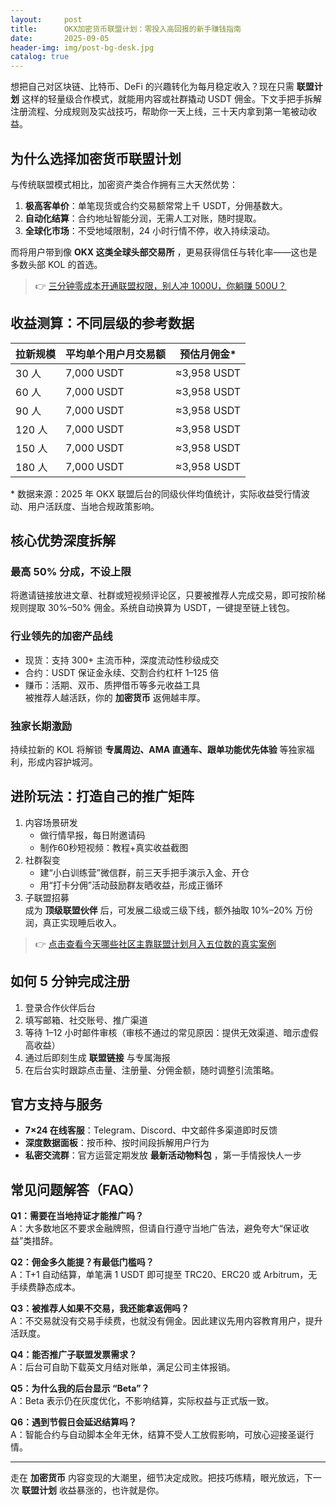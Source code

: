 ```yaml
---
layout:     post
title:      OKX加密货币联盟计划：零投入高回报的新手赚钱指南
date:       2025-09-05
header-img: img/post-bg-desk.jpg
catalog: true
---
```


想把自己对区块链、比特币、DeFi 的兴趣转化为每月稳定收入？现在只需 **联盟计划** 这样的轻量级合作模式，就能用内容或社群撬动 USDT 佣金。下文手把手拆解注册流程、分成规则及实战技巧，帮助你一天上线，三十天内拿到第一笔被动收益。

## 为什么选择加密货币联盟计划

与传统联盟模式相比，加密资产类合作拥有三大天然优势：

1. **极高客单价**：单笔现货或合约交易额常常上千 USDT，分佣基数大。  
2. **自动化结算**：合约地址智能分润，无需人工对账，随时提取。  
3. **全球化市场**：不受地域限制，24 小时行情不停，收入持续滚动。

而将用户带到像 **OKX 这类全球头部交易所** ，更易获得信任与转化率——这也是多数头部 KOL 的首选。

> 👉 [三分钟零成本开通联盟权限，别人冲 1000U，你躺赚 500U？](https://okxdog.com/)

## 收益测算：不同层级的参考数据

| 拉新规模 | 平均单个用户月交易额 | 预估月佣金* |
| -------- | -------------------- | ----------- |
| 30 人    | 7,000 USDT           | ≈3,958 USDT |
| 60 人    | 7,000 USDT           | ≈3,958 USDT |
| 90 人    | 7,000 USDT           | ≈3,958 USDT |
| 120 人   | 7,000 USDT           | ≈3,958 USDT |
| 150 人   | 7,000 USDT           | ≈3,958 USDT |
| 180 人   | 7,000 USDT           | ≈3,958 USDT |

\* 数据来源：2025 年 OKX 联盟后台的同级伙伴均值统计，实际收益受行情波动、用户活跃度、当地合规政策影响。

## 核心优势深度拆解

### 最高 50% 分成，不设上限  
将邀请链接放进文章、社群或短视频评论区，只要被推荐人完成交易，即可按阶梯规则提取 30%–50% 佣金。系统自动换算为 USDT，一键提至链上钱包。

### 行业领先的加密产品线  
- 现货：支持 300+ 主流币种，深度流动性秒级成交  
- 合约：USDT 保证金永续、交割合约杠杆 1–125 倍  
- 赚币：活期、双币、质押借币等多元收益工具  
被推荐人越活跃，你的 **加密货币** 返佣越丰厚。

### 独家长期激励  
持续拉新的 KOL 将解锁 **专属周边、AMA 直通车、跟单功能优先体验** 等独家福利，形成内容护城河。

## 进阶玩法：打造自己的推广矩阵

1. 内容场景研发  
   - 做行情早报，每日附邀请码  
   - 制作60秒短视频：教程+真实收益截图  
2. 社群裂变  
   - 建“小白训练营”微信群，前三天手把手演示入金、开仓  
   - 用“打卡分佣”活动鼓励群友晒收益，形成正循环  
3. 子联盟招募  
   成为 **顶级联盟伙伴** 后，可发展二级或三级下线，额外抽取 10%–20% 万份润，真正实现睡后收入。

> 👉 [点击查看今天哪些社区主靠联盟计划月入五位数的真实案例](https://okxdog.com/)

## 如何 5 分钟完成注册

1. 登录合作伙伴后台  
2. 填写邮箱、社交账号、推广渠道  
3. 等待 1–12 小时邮件审核（审核不通过的常见原因：提供无效渠道、暗示虚假高收益）  
4. 通过后即刻生成 **联盟链接** 与专属海报  
5. 在后台实时跟踪点击量、注册量、分佣金额，随时调整引流策略。

## 官方支持与服务

- **7×24 在线客服**：Telegram、Discord、中文邮件多渠道即时反馈  
- **深度数据面板**：按币种、按时间段拆解用户行为  
- **私密交流群**：官方运营定期发放 **最新活动物料包** ，第一手情报快人一步  

## 常见问题解答（FAQ）

**Q1：需要在当地持证才能推广吗？**  
A：大多数地区不要求金融牌照，但请自行遵守当地广告法，避免夸大“保证收益”类措辞。

**Q2：佣金多久能提？有最低门槛吗？**  
A：T+1 自动结算，单笔满 1 USDT 即可提至 TRC20、ERC20 或 Arbitrum，无手续费静态成本。

**Q3：被推荐人如果不交易，我还能拿返佣吗？**  
A：不交易就没有交易手续费，也就没有佣金。因此建议先用内容教育用户，提升活跃度。

**Q4：能否推广子联盟发票需求？**  
A：后台可自助下载英文月结对账单，满足公司主体报销。

**Q5：为什么我的后台显示 “Beta”？**  
A：Beta 表示仍在灰度优化，不影响结算，实际权益与正式版一致。

**Q6：遇到节假日会延迟结算吗？**  
A：智能合约与自动脚本全年无休，结算不受人工放假影响，可放心迎接圣诞行情。

---

走在 **加密货币** 内容变现的大潮里，细节决定成败。把技巧练精，眼光放远，下一次 **联盟计划** 收益暴涨的，也许就是你。